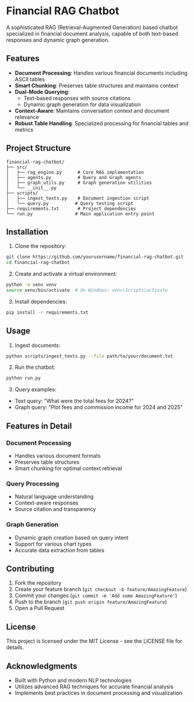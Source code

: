 # Financial RAG Chatbot

A sophisticated RAG (Retrieval-Augmented Generation) based chatbot specialized in financial document analysis, capable of both text-based responses and dynamic graph generation.

## Features

- **Document Processing**: Handles various financial documents including ASCII tables
- **Smart Chunking**: Preserves table structures and maintains context
- **Dual-Mode Querying**: 
  - Text-based responses with source citations
  - Dynamic graph generation for data visualization
- **Context-Aware**: Maintains conversation context and document relevance
- **Robust Table Handling**: Specialized processing for financial tables and metrics

## Project Structure

```
financial-rag-chatbot/
├── src/
│   ├── rag_engine.py      # Core RAG implementation
│   ├── agents.py          # Query and Graph agents
│   ├── graph_utils.py     # Graph generation utilities
│   └── __init__.py
├── scripts/
│   ├── ingest_texts.py    # Document ingestion script
│   └── query.py          # Query testing script
├── requirements.txt       # Project dependencies
└── run.py                # Main application entry point
```

## Installation

1. Clone the repository:
```bash
git clone https://github.com/yourusername/financial-rag-chatbot.git
cd financial-rag-chatbot
```

2. Create and activate a virtual environment:
```bash
python -m venv venv
source venv/bin/activate  # On Windows: venv\Scripts\activate
```

3. Install dependencies:
```bash
pip install -r requirements.txt
```

## Usage

1. Ingest documents:
```bash
python scripts/ingest_texts.py --file path/to/your/document.txt
```

2. Run the chatbot:
```bash
python run.py
```

3. Query examples:
- Text query: "What were the total fees for 2024?"
- Graph query: "Plot fees and commission income for 2024 and 2025"

## Features in Detail

### Document Processing
- Handles various document formats
- Preserves table structures
- Smart chunking for optimal context retrieval

### Query Processing
- Natural language understanding
- Context-aware responses
- Source citation and transparency

### Graph Generation
- Dynamic graph creation based on query intent
- Support for various chart types
- Accurate data extraction from tables

## Contributing

1. Fork the repository
2. Create your feature branch (`git checkout -b feature/AmazingFeature`)
3. Commit your changes (`git commit -m 'Add some AmazingFeature'`)
4. Push to the branch (`git push origin feature/AmazingFeature`)
5. Open a Pull Request

## License

This project is licensed under the MIT License - see the LICENSE file for details.

## Acknowledgments

- Built with Python and modern NLP technologies
- Utilizes advanced RAG techniques for accurate financial analysis
- Implements best practices in document processing and visualization
